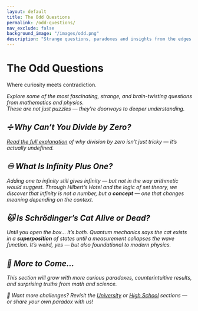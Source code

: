 ```yaml
---
layout: default
title: The Odd Questions
permalink: /odd-questions/
nav_exclude: false
background_image: "/images/odd.png"
description: "Strange questions, paradoxes and insights from the edges of mathematics and physics."
---
```


<h1>The Odd Questions</h1>
<pi<em> Where curiosity meets contradiction.<em></pi>

<div class="content-box">
  

  Explore some of the most fascinating, strange, and brain-twisting questions from mathematics and physics.  
  These are not just puzzles — they're doorways to deeper understanding.
</div>

<div class="content-box">
  <h2>➗ Why Can’t You Divide by Zero?</h2>
  <p>
    <a href="/odd/divide-by-zero/">Read the full explanation</a> of why division by zero isn’t just tricky — it’s actually undefined.
  </p>
</div>

<div class="content-box">
  <h2>♾️ What Is Infinity Plus One?</h2>
  <p>
    Adding one to infinity still gives infinity — but not in the way arithmetic would suggest.  
    Through Hilbert’s Hotel and the logic of set theory, we discover that infinity is not a number, but a <strong>concept</strong> — one that changes meaning depending on the context.
  </p>
</div>

<div class="content-box">
  <h2>🐱 Is Schrödinger’s Cat Alive or Dead?</h2>
  <p>
    Until you open the box... it’s both.  
    Quantum mechanics says the cat exists in a <strong>superposition</strong> of states until a measurement collapses the wave function.  
    It’s weird, yes — but also foundational to modern physics.
  </p>
</div>

<div class="content-box">
  <h2>🔮 More to Come...</h2>
  <p>
    This section will grow with more curious paradoxes, counterintuitive results, and surprising truths from math and science.
  </p>
</div>

<div class="content-box">
  <p>
    📎 Want more challenges? Revisit the <a href="/university/">University</a> or <a href="/high-school/">High School</a> sections — or share your own paradox with us!
  </p>
</div>
